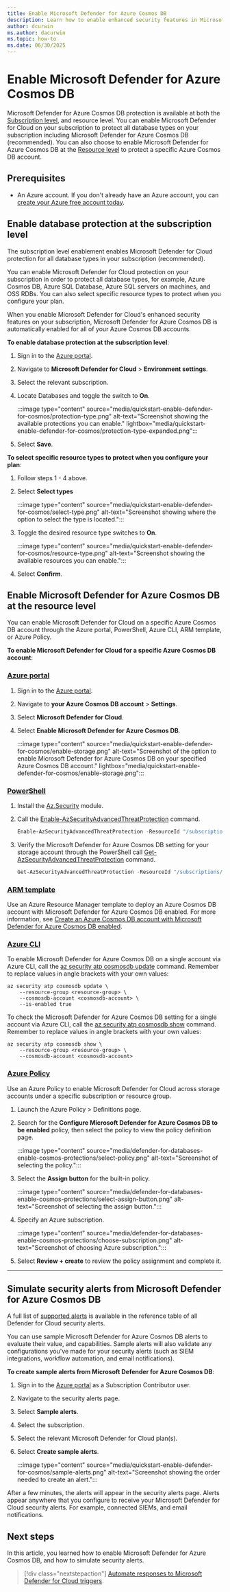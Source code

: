 ```yaml
---
title: Enable Microsoft Defender for Azure Cosmos DB
description: Learn how to enable enhanced security features in Microsoft Defender for Azure Cosmos DB.
author: dcurwin
ms.author: dacurwin
ms.topic: how-to
ms.date: 06/30/2025
---
```


# Enable Microsoft Defender for Azure Cosmos DB

 Microsoft Defender for Azure Cosmos DB protection is available at both the [Subscription level](#enable-database-protection-at-the-subscription-level), and resource level. You can enable Microsoft Defender for Cloud on your subscription to protect all database types on your subscription including Microsoft Defender for Azure Cosmos DB (recommended). You can also choose to enable Microsoft Defender for Azure Cosmos DB at the [Resource level](#enable-microsoft-defender-for-azure-cosmos-db-at-the-resource-level) to protect a specific Azure Cosmos DB account.

## Prerequisites

- An Azure account. If you don't already have an Azure account, you can [create your Azure free account today](https://azure.microsoft.com/pricing/purchase-options/azure-account?cid=msft_learn).

## Enable database protection at the subscription level

The subscription level enablement enables Microsoft Defender for Cloud protection for all database types in your subscription (recommended).

You can enable Microsoft Defender for Cloud protection on your subscription in order to protect all database types, for example, Azure Cosmos DB, Azure SQL Database, Azure SQL servers on machines, and OSS RDBs. You can also select specific resource types to protect when you configure your plan.

When you enable Microsoft Defender for Cloud's enhanced security features on your subscription, Microsoft Defender for Azure Cosmos DB is automatically enabled for all of your Azure Cosmos DB accounts.  

**To enable database protection at the subscription level**:

1. Sign in to the [Azure portal](https://portal.azure.com/).

1. Navigate to **Microsoft Defender for Cloud** > **Environment settings**.

1. Select the relevant subscription.

1. Locate Databases and toggle the switch to **On**.

    :::image type="content" source="media/quickstart-enable-defender-for-cosmos/protection-type.png" alt-text="Screenshot showing the available protections you can enable." lightbox="media/quickstart-enable-defender-for-cosmos/protection-type-expanded.png":::

1. Select **Save**.

**To select specific resource types to protect when you configure your plan**:

1. Follow steps 1 - 4 above.

1. Select **Select types**

    :::image type="content" source="media/quickstart-enable-defender-for-cosmos/select-type.png" alt-text="Screenshot showing where the option to select the type is located.":::

1. Toggle the desired resource type switches to **On**.

    :::image type="content" source="media/quickstart-enable-defender-for-cosmos/resource-type.png" alt-text="Screenshot showing the available resources you can enable.":::

1. Select **Confirm**.

## Enable Microsoft Defender for Azure Cosmos DB at the resource level

You can enable Microsoft Defender for Cloud on a specific Azure Cosmos DB account through the Azure portal, PowerShell, Azure CLI, ARM template, or Azure Policy.

**To enable Microsoft Defender for Cloud for a specific Azure Cosmos DB account**:

### [Azure portal](#tab/azure-portal)

1. Sign in to the [Azure portal](https://portal.azure.com/).

1. Navigate to **your Azure Cosmos DB account** > **Settings**.

1. Select **Microsoft Defender for Cloud**.

1. Select **Enable Microsoft Defender for Azure Cosmos DB**.

    :::image type="content" source="media/quickstart-enable-defender-for-cosmos/enable-storage.png" alt-text="Screenshot of the option to enable Microsoft Defender for Azure Cosmos DB on your specified Azure Cosmos DB account." lightbox="media/quickstart-enable-defender-for-cosmos/enable-storage.png":::

### [PowerShell](#tab/azure-powershell)

1. Install the [Az.Security](https://www.powershellgallery.com/packages/Az.Security/1.1.1) module.

1. Call the [Enable-AzSecurityAdvancedThreatProtection](/powershell/module/az.security/enable-azsecurityadvancedthreatprotection) command.

    ```powershell
    Enable-AzSecurityAdvancedThreatProtection -ResourceId "/subscriptions/<Your subscription ID>/resourceGroups/myResourceGroup/providers/Microsoft.DocumentDb/databaseAccounts/myCosmosDBAccount/" 
    ```

1. Verify the Microsoft Defender for Azure Cosmos DB setting for your storage account through the PowerShell call [Get-AzSecurityAdvancedThreatProtection](/powershell/module/az.security/get-azsecurityadvancedthreatprotection) command.

    ```powershell
    Get-AzSecurityAdvancedThreatProtection -ResourceId "/subscriptions/<Your subscription ID>/resourceGroups/myResourceGroup/providers/Microsoft.DocumentDb/databaseAccounts/myCosmosDBAccount/" 
    ```

### [ARM template](#tab/arm-template)

Use an Azure Resource Manager template to deploy an Azure Cosmos DB account with Microsoft Defender for Azure Cosmos DB enabled. For more information, see [Create an Azure Cosmos DB account with Microsoft Defender for Azure Cosmos DB enabled](https://github.com/azure/azure-quickstart-templates/tree/master/quickstarts/microsoft.documentdb/microsoft-defender-cosmosdb-create-account).

### [Azure CLI](#tab/azure-cli)

To enable Microsoft Defender for Azure Cosmos DB on a single account via Azure CLI, call the [az security atp cosmosdb update](/cli/azure/security/atp/cosmosdb) command. Remember to replace values in angle brackets with your own values:

```azurecli
az security atp cosmosdb update \
    --resource-group <resource-group> \
    --cosmosdb-account <cosmosdb-account> \
    --is-enabled true
```

To check the Microsoft Defender for Azure Cosmos DB setting for a single account via Azure CLI, call the [az security atp cosmosdb show](/cli/azure/security/atp/cosmosdb) command. Remember to replace values in angle brackets with your own values:

```azurecli
az security atp cosmosdb show \
    --resource-group <resource-group> \
    --cosmosdb-account <cosmosdb-account>
```

### [Azure Policy](#tab/azure-policy)

Use an Azure Policy to enable Microsoft Defender for Cloud across storage accounts under a specific subscription or resource group.

1. Launch the Azure Policy > Definitions page.
1. Search for the **Configure Microsoft Defender for Azure Cosmos DB to be enabled** policy, then select the policy to view the policy definition page.

    :::image type="content" source="media/defender-for-databases-enable-cosmos-protections/select-policy.png" alt-text="Screenshot of selecting the policy.":::

1. Select the **Assign button** for the built-in policy.

    :::image type="content" source="media/defender-for-databases-enable-cosmos-protections/select-assign-button.png" alt-text="Screenshot of selecting the assign button.":::

1. Specify an Azure subscription.

    :::image type="content" source="media/defender-for-databases-enable-cosmos-protections/choose-subscription.png" alt-text="Screenshot of choosing Azure subscription.":::

1. Select **Review + create** to review the policy assignment and complete it.

---

## Simulate security alerts from Microsoft Defender for Azure Cosmos DB

A full list of [supported alerts](alerts-azure-cosmos-db.md) is available in the reference table of all Defender for Cloud security alerts.

You can use sample Microsoft Defender for Azure Cosmos DB alerts to evaluate their value, and capabilities. Sample alerts will also validate any configurations you've made for your security alerts (such as SIEM integrations, workflow automation, and email notifications).

**To create sample alerts from Microsoft Defender for Azure Cosmos DB**:

1. Sign in to the  [Azure portal](https://portal.azure.com/) as a Subscription Contributor user.

1. Navigate to the security alerts page.

1. Select **Sample alerts**.

1. Select the subscription.

1. Select the relevant Microsoft Defender for Cloud plan(s).

1. Select **Create sample alerts**.

    :::image type="content" source="media/quickstart-enable-defender-for-cosmos/sample-alerts.png" alt-text="Screenshot showing the order needed to create an alert.":::

After a few minutes, the alerts will appear in the security alerts page. Alerts appear anywhere that you configure to receive your Microsoft Defender for Cloud security alerts. For example, connected SIEMs, and email notifications.

## Next steps

In this article, you learned how to enable Microsoft Defender for Azure Cosmos DB, and how to simulate security alerts.

> [!div class="nextstepaction"]
> [Automate responses to Microsoft Defender for Cloud triggers](workflow-automations.md).
